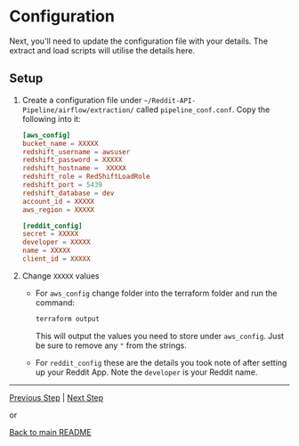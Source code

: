 
# Configuration

Next, you'll need to update the configuration file with your details. The extract and load scripts will utilise the details here.

## Setup

1. Create a configuration file under `~/Reddit-API-Pipeline/airflow/extraction/` called `pipeline_conf.conf`. Copy the following into it:

    ```conf
    [aws_config]
    bucket_name = XXXXX
    redshift_username = awsuser
    redshift_password = XXXXX
    redshift_hostname =  XXXXX
    redshift_role = RedShiftLoadRole
    redshift_port = 5439
    redshift_database = dev
    account_id = XXXXX
    aws_region = XXXXX

    [reddit_config]
    secret = XXXXX
    developer = XXXXX
    name = XXXXX
    client_id = XXXXX
    ```


1. Change `XXXXX` values

    * For `aws_config` change folder into the terraform folder and run the command:


        ```bash
        terraform output
        ```
        This will output the values you need to store under `aws_config`. Just be sure to remove any `"` from the strings.
        
    * For `reddit_config` these are the details you took note of after setting up your Reddit App. Note the `developer` is your Reddit name.

---

[Previous Step](setup_infrastructure.md) | [Next Step](docker_airflow.md)

or

[Back to main README](../README.md)
